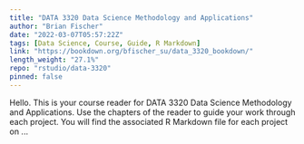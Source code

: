 ```yaml
---
title: "DATA 3320 Data Science Methodology and Applications"
author: "Brian Fischer"
date: "2022-03-07T05:57:22Z"
tags: [Data Science, Course, Guide, R Markdown]
link: "https://bookdown.org/bfischer_su/data_3320_bookdown/"
length_weight: "27.1%"
repo: "rstudio/data-3320"
pinned: false
---
```


Hello. This is your course reader for DATA 3320 Data Science Methodology and Applications. Use the chapters of the reader to guide your work through each project. You will find the associated R Markdown file for each project on ...

